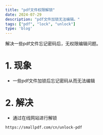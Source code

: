 ```yaml
---
title: "pdf文件权限解锁"
date: 2024-07-29
description: "pdf文件加锁无法编辑。"
tags: ["pdf", "lock", "unlock"]
type: 'blog'
---
```


解决一些pdf文件忘记密码后，无权限编辑问题。

<!--more-->

# 1. 现象
- 一些pdf文件加锁后忘记密码从而无法编辑

# 2. 解决
- 通过在线网站进行解锁
```url
https://smallpdf.com/cn/unlock-pdf
```